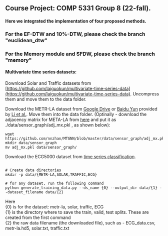 ##  Course Project: COMP 5331 Group 8 (22-fall).

#### Here we integrated the implementation of four proposed methods.

### For the EF-DTW and 10%-DTW, please check the branch "euclidean_dtw"

### For the Memory module and SFDW, please check the branch "memory"

#### Multivariate time series datasets:

Download Solar and Traffic datasets from [https://github.com/laiguokun/multivariate-time-series-data](https://github.com/laiguokun/multivariate-time-series-data). Uncompress them and move them to the data folder.

Download the METR-LA dataset from [Google Drive](https://drive.google.com/open?id=10FOTa6HXPqX8Pf5WRoRwcFnW9BrNZEIX) or [Baidu Yun](https://pan.baidu.com/s/14Yy9isAIZYdU__OYEQGa_g) provided by [Li et al.](https://github.com/liyaguang/DCRNN.git). Move them into the data folder. (Optinally - download the adjacency matrix for META-LA from [here](https://github.com/nnzhan/MTGNN/blob/master/data/sensor_graph/adj_mx.pkl) and put it as ./data/sensor_graph/adj_mx.pkl , as shown below):
```
wget https://github.com/nnzhan/MTGNN/blob/master/data/sensor_graph/adj_mx.pkl
mkdir data/sensor_graph
mv adj_mx.pkl data/sensor_graph/
```

Download the ECG5000 dataset from [time series classification](http://www.timeseriesclassification.com/description.php?Dataset=ECG5000).

```

# Create data directories
mkdir -p data/{METR-LA,SOLAR,TRAFFIC,ECG}

# for any dataset, run the following command
python generate_training_data.py --ds_name {0} --output_dir data/{1} --dataset_filename data/{2}
```
Here <br />
{0} is for the dataset: metr-la, solar, traffic, ECG <br />
{1} is the directory where to save the train, valid, test splits. These are created from the first command <br />
{2} the raw data filename (the downloaded file), such as - ECG_data.csv, metr-la.hd5, solar.txt, traffic.txt
